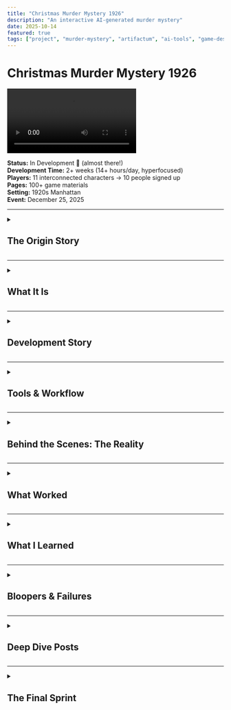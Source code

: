 ```yaml
---
title: "Christmas Murder Mystery 1926"
description: "An interactive AI-generated murder mystery"
date: 2025-10-14
featured: true
tags: ["project", "murder-mystery", "artifactum", "ai-tools", "game-design"]
---
```


# Christmas Murder Mystery 1926

<div class="video-container">
  <video controls>
    <source src="/videos/teaser.mp4" type="video/mp4">
    Your browser does not support the video tag.
  </video>
</div>

**Status:** In Development 🎨 (almost there!)  
**Development Time:** 2+ weeks (14+ hours/day, hyperfocused)  
**Players:** 11 interconnected characters → 10 people signed up  
**Pages:** 100+ game materials  
**Setting:** 1920s Manhattan  
**Event:** December 25, 2025

---

<details>
<summary><h2 class="inline-heading">The Origin Story</h2></summary>

It started on a beach.

I was stuck. No prospects. Feeling creatively blocked. Nobody (my personal Cri-Kee 💙) suggested—again—that I try AI.

"But it can't be creative," I said.

<img src="/images/innocent-as-a-babydog.png" alt="innocent dog" class="meme-img" />
<p class="img-caption">(me innocent as a baby dog)(yodo)</p>

**Well. Guess not.**

A few weeks earlier, I'd seen an Instagram reel from a creative director who made a murder mystery party for her friends. I loved it. I wanted to make one too.

<img src="/images/instagram-inspo.jpg" alt="Instagram inspiration" class="meme-img" />
<p class="img-caption">Insta:viktoria.psd</p>

My sister hosts a Christmas dinner every year with friends. I suggested we do a murder mystery this year instead.

10 people signed up.

<img src="/images/burning-in-hell.png" alt="burning in hell" class="meme-img" />

So I had 2 weeks to make an 11-character murder mystery roleplay game from scratch.

With AI as my production team.

**Spoiler:** It worked. 🎭

</details>

---

<details>
<summary><h2 class="inline-heading">What It Is</h2></summary>

A complete murder mystery roleplay game for 11 players set in 1920s Manhattan. Each player receives:
- Detailed character sheet with backstory
- Secret relationships and objectives
- Plot threads that intersect with other characters
- A murder to solve (or commit)

**(photo: sample character sheet pages spread out ou stacked game materials)**

**Total materials:** 100+ pages of custom-designed game content

**(photo: printed character booklets ou digital files preview)**

</details>

---

<details>
<summary><h2 class="inline-heading">Development Story</h2></summary>

### Week 1: Character Development & Story Architecture

Claude became the mastermind behind this project—the creative collaborator that feeds my ideas and helps them evolve.

{{< claude-carousel >}}

- Started with character concepts and relationships
- Developed 11 interconnected backstories with secret connections
- Created plot threads that weave between characters
- Multiple iterations to ensure narrative coherence
- Claude analyzed consistency across all character arcs

<details class="spoiler-details">
<summary class="spoiler-summary">
<div class="spoiler-header">
<strong>Character Relationship Web</strong><br/>
<span class="spoiler-alert">SPOILER ALERT</span><br/>
<span class="spoiler-hint">(click to reveal)</span>
</div>
</summary>

<img src="/images/character-relationship-web.png" alt="Character Relationship Web showing all 11 characters and their connections" class="wide-img" />

</details>

### Week 2: Production Pipeline

With characters locked, it was time to build everything.

```mermaid
graph TD
    A[Week 2: Production]
    A --> B[Typesetting Automation]
    A --> C[AI Character Portraits]
    A --> D[Video Teaser Production]
    A --> E[Git Version Control]
    A --> F[Final Assembly]
    
    B & C & D & E --> F
    
    style A fill:#FF6B6B
    style B fill:#4ECDC4
    style C fill:#4ECDC4
    style D fill:#4ECDC4
    style E fill:#4ECDC4
    style F fill:#95E1D3
```

- Typesetting automation with Typst
- AI-generated character portraits and assets
- Video teaser production
- Git-based version control for all content
- Final assembly and testing

</details>

---

<details>
<summary><h2 class="inline-heading">Tools & Workflow</h2></summary>

<img src="/images/dreamteam.webp" alt="The Dream Team" class="wide-img" />

### The Mastermind: Claude

Claude was the creative engine behind this entire project. Not just a tool—a collaborator that:
- Helped develop and refine 11 interconnected character arcs
- Analyzed narrative consistency across backstories
- Evolved ideas from vague concepts to concrete plots
- Fed my creativity instead of replacing it

---

### Character Portraits: Gemini

<img src="/images/gemini-interface.png" alt="Gemini interface for character generation" class="wide-img" />

**Image Generation:**
- Prompt + reference photo → character portraits
- Multiple iterations per character
- Style consistency across all 11 characters

<details class="spoiler-details">
<summary class="spoiler-summary">
<div class="spoiler-header">
<strong>Guest List</strong><br/>
<span class="spoiler-alert">GUEST LIST</span><br/>
<span class="spoiler-hint">(click to reveal)</span>
</div>
</summary>

<div style="background: white; padding: 1rem; border-radius: 8px; display: inline-block;">
<img src="/images/guest-list.png" alt="Grid of all 11 character portraits" class="wide-img" />
</div>

</details>

**Voice Generation:**
- Script-to-voice for audio clips
- Character-specific variations
- Multiple takes for selection

---

### Video Production: The lm-arena Experience

**The Discovery:**

I had budget on Fal.ai and tried MANY programs, including Sora. Results? Always shit.

**Then I tried lm-arena with Sora.**

Same tool. Different platform. **Quite different. Better.**

Why? I don't know. But lm-arena became my favorite video generation tool.

<img src="/images/smiley-baby.png" alt="Smiley baby" class="meme-img" />

**The Process:**
- Used multiple accounts (thanks Discord friends!)
- Generated multiple video clips in parallel
- High success rate for parameter-specific outputs
- Created several clips, fell in love with one I didn't even use
- Final editing in kdenlive

**Sound Design:**
- SFX created with Adobe Firefly
- Audio clips from Gemini voice generation
- Final mix in kdenlive

<img src="/images/kdenlive.png" alt="Kdenlive timeline" class="wide-img" />

**Want the full workflow?** Read the complete [Video Production Pipeline](/posts/2024-10-18-murder-mystery-video-pipeline/) and [Why lm-arena beats Fal.ai](/posts/2024-10-16-lm-arena-beats-falai-sora/) posts.

---

### The Development Backbone: Cline (VS Code)

<img src="/images/vs-code-backbone.png" alt="VS Code with Cline interface" class="wide-img" />

💙 **You have my heart.**

Cline was the AI coding assistant that made the entire automation pipeline possible. From Python scripts to Git hooks to content assembly—Cline was the development backbone of this project.

Without Cline, none of the automation would have happened.

---

### Design & Assets: Canva Pro

<img src="/images/canva-window.png" alt="Canva Pro interface with project assets" class="wide-img" />

**Props & Visual Assets:**
- All physical props and visual assets designed in Canva Pro
- Character cards, invitations, promotional materials
- Print-ready designs for game materials
- Quick iterations and professional results

**(photo: finished Canva designs - character cards, invitations, props)**

---

### Typesetting & Automation

**Typst** (replaced LaTeX):
- Faster, modern typesetting system
- Automated character sheet generation
- Template-based modular content
- 100+ pages generated from snippets

```mermaid
graph LR
    A[Content<br/>Snippets] --> B[Typst<br/>Templates]
    B --> C[Build<br/>Script]
    C --> D[Final PDFs<br/>100+ pages]
    
    style A fill:#FFE66D
    style B fill:#4ECDC4
    style C fill:#FF6B6B
    style D fill:#95E1D3
```

**Python + Git:**
- Build automation scripts
- Git hooks for version control
- Modular content architecture
- Automated assembly pipeline

</details>

---

<details>
<summary><h2 class="inline-heading">Behind the Scenes: The Reality</h2></summary>

### The Privileged Setup

This project was created with access to:
- Premium AI tool subscriptions
- Fal.ai budget for experimentation
- Friends' accounts for parallel processing
- ADHD-friendly workflow (no forced breaks, continuous iteration)

This is a privileged setup. It matters to document that reality.

**Work Distribution:**

```mermaid
pie title AI vs Human Work Split
    "AI Generation" : 40
    "Human Curation" : 25
    "Human Refinement" : 20
    "Manual Work" : 15
```

---

### The Work: Hyperfocus Mode Activated

**14+ hours per day. Non-stop. Super hyperfocused.**

Not bragging—just the reality of ADHD hyperfocus when the right project hits.

When you're in the zone, you don't stop. You learn by doing. You iterate constantly. You make mistakes and fix them immediately. You generate more content than you need because you're exploring every possibility.

This project was built in that state. It's a privileged position to be able to work like that, but it's also how the learning happened.

---

### The Creative Chaos

- Tested MANY tools on Fal.ai before finding what worked
- Generated more content than I needed
- Fell in love with video clips I didn't use
- Learned an insane amount in 2 weeks
- Nobody's suggestion paid off (he was right, again)

</details>

---

<details>
<summary><h2 class="inline-heading">What Worked</h2></summary>

✅ **Claude as creative collaborator** - Feeds creativity, doesn't replace it  
✅ **Cline for development** - Made automation pipeline possible  
✅ **lm-arena for video** - Better results than standalone tools  
✅ **Gemini for character images** - Prompt + photo = consistent portraits  
✅ **Adobe Firefly for SFX** - Professional audio without a sound designer  
✅ **Typst over LaTeX** - Faster, easier automation  
✅ **Git for creative projects** - Version control for storytelling  
✅ **Modular content architecture** - Easy iterations and updates

```mermaid
mindmap
  root((� The Dream Team))
    🤖 AI Collaborators
      Claude
        Creative partner
        Feeds creativity
        Doesn't replace it
      Gemini
        Character images
        Prompt + photo
        Consistent portraits
      LM Arena
        Video creation
        Better than standalone
        Multi-model testing
    💻 Development Stack
      Cline
        Automation pipeline
        Dev efficiency
        Code generation
      Typst
        Faster than LaTeX
        Easy automation
        Clean documents
      Git
        Version control
        Creative projects
        Collaboration
    🎨 Production Tools
      Adobe Firefly
        Professional SFX
        No sound designer
        High quality audio
      Canva
        Visual design
        Quick mockups
        Brand consistency
      Mermaid
        Auto diagrams
        Documentation
        This diagram!
    🏗️ Architecture
      Modular Content
        Easy iterations
        Clean updates
        Scalable system
        Reusable components
```

</details>

---

<details>
<summary><h2 class="inline-heading">What I Learned</h2></summary>

**"AI can't be creative"** → Wrong. AI can be an incredible creative collaborator.

<img src="/images/flexing.png" alt="Flexing in hell slaying" class="meme-img" />

But it's not about the AI replacing you. It's about the AI feeding your ideas, helping them evolve, and handling the production work while you stay in creative control.

Claude was the mastermind. Cline was the builder. I was the director. The game was the result.

```mermaid
graph LR
    A[Claude<br/>The Mastermind] --> D[Murder Mystery<br/>Game]
    B[Cline<br/>The Builder] --> D
    C[Maria<br/>The Director] --> D
    
    style A fill:#9B59B6
    style B fill:#3498DB
    style C fill:#E74C3C
    style D fill:#2ECC71
```

</details>

---

<details>
<summary><h2 class="inline-heading">Bloopers & Failures</h2></summary>

**The reality of AI-assisted creation:** Not everything works the first time. Or the tenth time.

**Video Generation Gone Wrong:**

<div class="video-container">
  <video controls>
    <source src="/videos/clue002.mp4" type="video/mp4">
    Your browser does not support the video tag.
  </video>
</div>

**The Prompt:**

> Extreme macro close-up, broken piano wire approximately 30cm length coiled on dark wood surface (mahogany desk), wire diameter 0.8mm visible in sharp detail, dark brownish-red stains on sections of wire (dried blood implication), one end shows clean break with metal fiber separation visible, wire casts dramatic shadow from single key light above left, camera slow rotation orbit 270 degrees around wire over 6 seconds revealing different angles and stain patterns, slight movement as if wire has subtle life (micro-vibration), shot with 100mm macro lens f/2.0, ultra-sharp focus showing steel wire texture, color grading dark noir with cool blue tones, stains appear darker brown, photorealistic metal material and forensic detail, 8K macro, unsettling

**What I got:** ...that weird moving thing. 😂

**My reaction:**

<img src="/images/blooper-confused.png" alt="When you don't understand what just happened" class="screenshot-img" />

<img src="/images/blooper-frustrated.png" alt="Frustration with character files" class="screenshot-img" />

**Want more chaos?** Read the full [Bloopers & Failures post](/posts/2024-10-17-murder-mystery-bloopers/) with all the weird outputs, failed generations, and "wtf just happened" moments. 💀

</details>

---

<details>
<summary><h2 class="inline-heading">Deep Dive Posts</h2></summary>

**Published:**
- ✅ [Why lm-arena Beats Fal.ai (And Standalone Sora)](/posts/2024-10-16-lm-arena-beats-falai-sora/)
- ✅ [Murder Mystery Bloopers: When AI Gets Creative (In the Wrong Way)](/posts/2024-10-17-murder-mystery-bloopers/)
- ✅ [Video Production Pipeline: From Concept to Final Cut](/posts/2024-10-18-murder-mystery-video-pipeline/)
- ✅ [11 Characters, One Murder](/posts/2024-10-15-11-characters-one-murder/)

**Coming soon:**
- AI-assisted character development workflow
- Automated typesetting with Typst
- Modular content architecture for creative projects
- Git for creative projects (version control for storytelling)

**Want updates?** Follow [#artifactum](/tags/artifactum/)

</details>

---

<details>
<summary><h2 class="inline-heading">The Final Sprint</h2></summary>

**Current status:** Finishing the final details. Almost ready for December 25.

**Project Timeline:**

```mermaid
gantt
    title Murder Mystery 1926 - Development
    dateFormat  YYYY-MM-DD
    section Week 1
    Character Design     :done, a1, 2025-09-30, 7d
    Story Architecture   :done, a2, 2025-10-02, 5d
    section Week 2
    AI Asset Generation  :done, a3, 2025-10-07, 4d
    Video Production     :done, a4, 2025-10-09, 3d
    Typesetting Setup    :done, a5, 2025-10-11, 2d
    section Final Sprint
    Final Assembly       :active, a6, 2025-10-13, 2d
    Testing & Polish     :a7, 2025-10-15, 10d
    Event Day            :milestone, a8, 2025-12-25, 0d
```

**Feelings:** Exhausted. Proud. Nervous. Excited.

---

**Note:** Full game details and character materials available upon request. The game will be played December 25, 2025. Almost there! 🎭🎄

</details>
